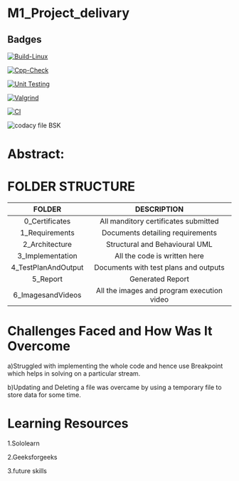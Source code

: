 # M1_Project_delivary

## Badges

[![Build-Linux](https://github.com/surendrakumar3010/M1_Project_delivary/actions/workflows/Build.yml/badge.svg)](https://github.com/surendrakumar3010/M1_Project_delivary/actions/workflows/Build.yml)

[![Cpp-Check](https://github.com/surendrakumar3010/M1_Project_delivary/actions/workflows/Cpp.yml/badge.svg)](https://github.com/surendrakumar3010/M1_Project_delivary/actions/workflows/Cpp.yml)

[![Unit Testing](https://github.com/surendrakumar3010/M1_Project_delivary/actions/workflows/Unit.yml/badge.svg)](https://github.com/surendrakumar3010/M1_Project_delivary/actions/workflows/Unit.yml)

[![Valgrind](https://github.com/surendrakumar3010/M1_Project_delivary/actions/workflows/Val.yml/badge.svg)](https://github.com/surendrakumar3010/M1_Project_delivary/actions/workflows/Val.yml)

[![CI](https://github.com/surendrakumar3010/M1_Project_delivary/actions/workflows/main.yml/badge.svg)](https://github.com/surendrakumar3010/M1_Project_delivary/actions/workflows/main.yml)

![codacy file BSK](https://user-images.githubusercontent.com/93932674/156302208-5a4b72d8-a635-455e-b2b5-7d56f21f1dcf.JPG)

# Abstract:

# FOLDER STRUCTURE
| FOLDER | DESCRIPTION |
|:---------:|:---------:|
|0_Certificates | All manditory certificates submitted |
|1_Requirements | Documents detailing requirements |
|2_Architecture | Structural and Behavioural UML |
|3_Implementation | All the code is written here |
|4_TestPlanAndOutput | Documents with test plans and outputs |
|5_Report | Generated Report |
|6_ImagesandVideos |	All the images and program execution video |

# Challenges Faced and How Was It Overcome
a)Struggled with implementing the whole code and hence use Breakpoint which helps in solving on a particular stream.

b)Updating and Deleting a file was overcame by using a temporary file to store data for some time.

# Learning Resources
1.Sololearn

2.Geeksforgeeks

3.future skills


